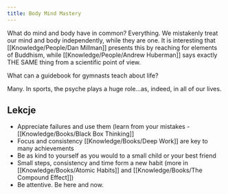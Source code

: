 ```yaml
---
title: Body Mind Mastery
---
```


What do mind and body have in common? Everything. We mistakenly treat our mind and body independently, while they are one. It is interesting that [[Knowledge/People/Dan Millman]] presents this by reaching for elements of Buddhism, while [[Knowledge/People/Andrew Huberman]] says exactly THE SAME thing from a scientific point of view.

What can a guidebook for gymnasts teach about life?

Many. In sports, the psyche plays a huge role...as, indeed, in all of our lives.

## Lekcje
- Appreciate failures and use them (learn from your mistakes - [[Knowledge/Books/Black Box Thinking]]
- Focus and consistency [[Knowledge/Books/Deep Work]] are key to many achievements
- Be as kind to yourself as you would to a small child or your best friend
- Small steps, consistency and time form a new habit (more in [[Knowledge/Books/Atomic Habits]] and [[Knowledge/Books/The Compound Effect]])
- Be attentive. Be here and now.
